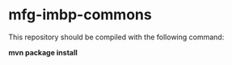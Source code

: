 
# mfg-imbp-commons

This repository should be compiled with the following command:

**mvn package install**
